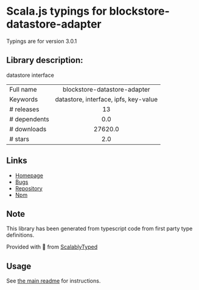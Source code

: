 
# Scala.js typings for blockstore-datastore-adapter

Typings are for version 3.0.1

## Library description:
datastore interface

|                    |                 |
| ------------------ | :-------------: |
| Full name          | blockstore-datastore-adapter |
| Keywords           | datastore, interface, ipfs, key-value |
| # releases         | 13 |
| # dependents       | 0.0 |
| # downloads        | 27620.0 |
| # stars            | 2.0 |

## Links
- [Homepage](https://github.com/ipfs/js-blockstore-datastore-adapter#readme)
- [Bugs](https://github.com/ipfs/js-blockstore-datastore-adapter/issues)
- [Repository](https://github.com/ipfs/js-blockstore-datastore-adapter)
- [Npm](https://www.npmjs.com/package/blockstore-datastore-adapter)
    


## Note
This library has been generated from typescript code from first party type definitions.

Provided with :purple_heart: from [ScalablyTyped](https://github.com/oyvindberg/ScalablyTyped)

## Usage
See [the main readme](../../readme.md) for instructions.


